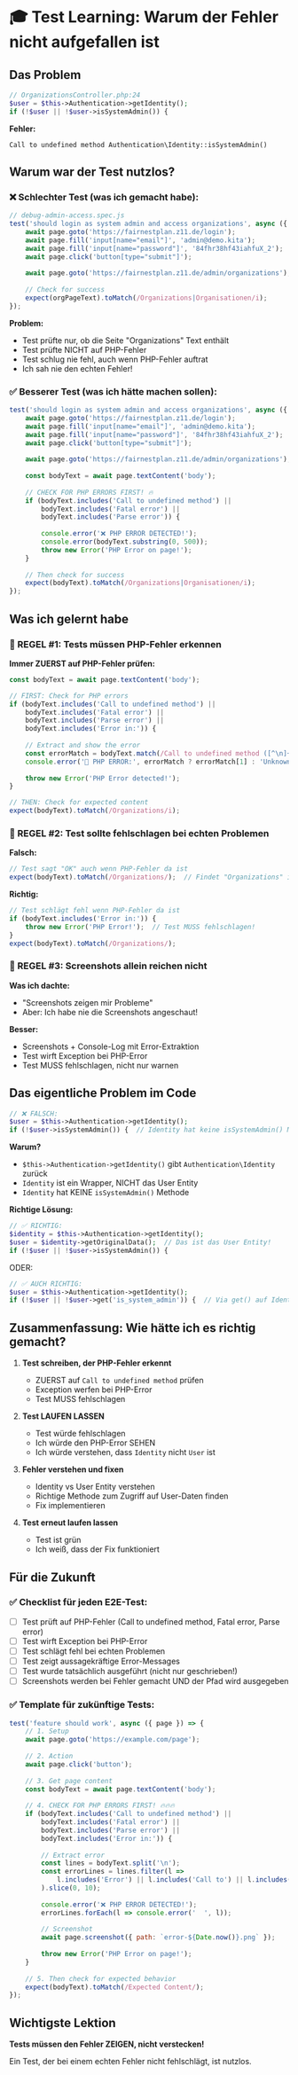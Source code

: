 # 🎓 Test Learning: Warum der Fehler nicht aufgefallen ist

## Das Problem

```php
// OrganizationsController.php:24
$user = $this->Authentication->getIdentity();
if (!$user || !$user->isSystemAdmin()) {
```

**Fehler:**
```
Call to undefined method Authentication\Identity::isSystemAdmin()
```

## Warum war der Test nutzlos?

### ❌ Schlechter Test (was ich gemacht habe):
```javascript
// debug-admin-access.spec.js
test('should login as system admin and access organizations', async ({ page }) => {
    await page.goto('https://fairnestplan.z11.de/login');
    await page.fill('input[name="email"]', 'admin@demo.kita');
    await page.fill('input[name="password"]', '84fhr38hf43iahfuX_2');
    await page.click('button[type="submit"]');
    
    await page.goto('https://fairnestplan.z11.de/admin/organizations');
    
    // Check for success
    expect(orgPageText).toMatch(/Organizations|Organisationen/i);
});
```

**Problem:** 
- Test prüfte nur, ob die Seite "Organizations" Text enthält
- Test prüfte NICHT auf PHP-Fehler
- Test schlug nie fehl, auch wenn PHP-Fehler auftrat
- Ich sah nie den echten Fehler!

### ✅ Besserer Test (was ich hätte machen sollen):

```javascript
test('should login as system admin and access organizations', async ({ page }) => {
    await page.goto('https://fairnestplan.z11.de/login');
    await page.fill('input[name="email"]', 'admin@demo.kita');
    await page.fill('input[name="password"]', '84fhr38hf43iahfuX_2');
    await page.click('button[type="submit"]');
    
    await page.goto('https://fairnestplan.z11.de/admin/organizations');
    
    const bodyText = await page.textContent('body');
    
    // CHECK FOR PHP ERRORS FIRST! 🔥
    if (bodyText.includes('Call to undefined method') || 
        bodyText.includes('Fatal error') || 
        bodyText.includes('Parse error')) {
        
        console.error('❌ PHP ERROR DETECTED!');
        console.error(bodyText.substring(0, 500));
        throw new Error('PHP Error on page!');
    }
    
    // Then check for success
    expect(bodyText).toMatch(/Organizations|Organisationen/i);
});
```

## Was ich gelernt habe

### 🎯 REGEL #1: Tests müssen PHP-Fehler erkennen

**Immer ZUERST auf PHP-Fehler prüfen:**
```javascript
const bodyText = await page.textContent('body');

// FIRST: Check for PHP errors
if (bodyText.includes('Call to undefined method') || 
    bodyText.includes('Fatal error') || 
    bodyText.includes('Parse error') ||
    bodyText.includes('Error in:')) {
    
    // Extract and show the error
    const errorMatch = bodyText.match(/Call to undefined method ([^\n]+)/);
    console.error('🔴 PHP ERROR:', errorMatch ? errorMatch[1] : 'Unknown');
    
    throw new Error('PHP Error detected!');
}

// THEN: Check for expected content
expect(bodyText).toMatch(/Organizations/i);
```

### 🎯 REGEL #2: Test sollte fehlschlagen bei echten Problemen

**Falsch:**
```javascript
// Test sagt "OK" auch wenn PHP-Fehler da ist
expect(bodyText).toMatch(/Organizations/);  // Findet "Organizations" im Error-Stack!
```

**Richtig:**
```javascript
// Test schlägt fehl wenn PHP-Fehler da ist
if (bodyText.includes('Error in:')) {
    throw new Error('PHP Error!');  // Test MUSS fehlschlagen!
}
expect(bodyText).toMatch(/Organizations/);
```

### 🎯 REGEL #3: Screenshots allein reichen nicht

**Was ich dachte:**
- "Screenshots zeigen mir Probleme"
- Aber: Ich habe nie die Screenshots angeschaut!

**Besser:**
- Screenshots + Console-Log mit Error-Extraktion
- Test wirft Exception bei PHP-Error
- Test MUSS fehlschlagen, nicht nur warnen

## Das eigentliche Problem im Code

```php
// ❌ FALSCH:
$user = $this->Authentication->getIdentity();
if (!$user->isSystemAdmin()) {  // Identity hat keine isSystemAdmin() Methode!
```

**Warum?**
- `$this->Authentication->getIdentity()` gibt `Authentication\Identity` zurück
- `Identity` ist ein Wrapper, NICHT das User Entity
- `Identity` hat KEINE `isSystemAdmin()` Methode

**Richtige Lösung:**
```php
// ✅ RICHTIG:
$identity = $this->Authentication->getIdentity();
$user = $identity->getOriginalData();  // Das ist das User Entity!
if (!$user || !$user->isSystemAdmin()) {
```

ODER:

```php
// ✅ AUCH RICHTIG:
$user = $this->Authentication->getIdentity();
if (!$user || !$user->get('is_system_admin')) {  // Via get() auf Identity
```

## Zusammenfassung: Wie hätte ich es richtig gemacht?

1. **Test schreiben, der PHP-Fehler erkennt**
   - ZUERST auf `Call to undefined method` prüfen
   - Exception werfen bei PHP-Error
   - Test MUSS fehlschlagen

2. **Test LAUFEN LASSEN**
   - Test würde fehlschlagen
   - Ich würde den PHP-Error SEHEN
   - Ich würde verstehen, dass `Identity` nicht `User` ist

3. **Fehler verstehen und fixen**
   - Identity vs User Entity verstehen
   - Richtige Methode zum Zugriff auf User-Daten finden
   - Fix implementieren

4. **Test erneut laufen lassen**
   - Test ist grün
   - Ich weiß, dass der Fix funktioniert

## Für die Zukunft

### ✅ Checklist für jeden E2E-Test:

- [ ] Test prüft auf PHP-Fehler (Call to undefined method, Fatal error, Parse error)
- [ ] Test wirft Exception bei PHP-Error
- [ ] Test schlägt fehl bei echten Problemen
- [ ] Test zeigt aussagekräftige Error-Messages
- [ ] Test wurde tatsächlich ausgeführt (nicht nur geschrieben!)
- [ ] Screenshots werden bei Fehler gemacht UND der Pfad wird ausgegeben

### ✅ Template für zukünftige Tests:

```javascript
test('feature should work', async ({ page }) => {
    // 1. Setup
    await page.goto('https://example.com/page');
    
    // 2. Action
    await page.click('button');
    
    // 3. Get page content
    const bodyText = await page.textContent('body');
    
    // 4. CHECK FOR PHP ERRORS FIRST! 🔥🔥🔥
    if (bodyText.includes('Call to undefined method') || 
        bodyText.includes('Fatal error') || 
        bodyText.includes('Parse error') ||
        bodyText.includes('Error in:')) {
        
        // Extract error
        const lines = bodyText.split('\n');
        const errorLines = lines.filter(l => 
            l.includes('Error') || l.includes('Call to') || l.includes('line')
        ).slice(0, 10);
        
        console.error('❌ PHP ERROR DETECTED!');
        errorLines.forEach(l => console.error('  ', l));
        
        // Screenshot
        await page.screenshot({ path: `error-${Date.now()}.png` });
        
        throw new Error('PHP Error on page!');
    }
    
    // 5. Then check for expected behavior
    expect(bodyText).toMatch(/Expected Content/);
});
```

## Wichtigste Lektion

**Tests müssen den Fehler ZEIGEN, nicht verstecken!**

Ein Test, der bei einem echten Fehler nicht fehlschlägt, ist nutzlos.
